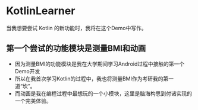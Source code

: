 # KotlinLearner

当我想要尝试 Kotlin 的新功能时，我将在这个Demo中写作。

## 第一个尝试的功能模块是测量BMI和动画
- 因为测量BMI的功能模块是我在大学期间学习Android过程中接触的第一个Demo开发
- 所以在我首次学习Kotlin的过程中，我也将测量BMI作为考研我的第一道“坎”。
- 而动画是我在编程过程中最想玩的一个小模块，这里是脑海构思到付诸实现的一个完美体验。
